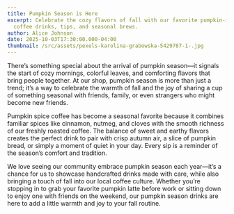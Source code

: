 ```yaml
---
title: Pumpkin Season is Here
excerpt: Celebrate the cozy flavors of fall with our favorite pumpkin-inspired
  coffee drinks, tips, and seasonal brews.
author: Alice Johnson
date: 2025-10-03T17:30:00.000-04:00
thumbnail: /src/assets/pexels-karolina-grabowska-5429787-1-.jpg
---
```


There’s something special about the arrival of pumpkin season—it signals the start of cozy mornings, colorful leaves, and comforting flavors that bring people together. At our shop, pumpkin season is more than just a trend; it’s a way to celebrate the warmth of fall and the joy of sharing a cup of something seasonal with friends, family, or even strangers who might become new friends.

Pumpkin spice coffee has become a seasonal favorite because it combines familiar spices like cinnamon, nutmeg, and cloves with the smooth richness of our freshly roasted coffee. The balance of sweet and earthy flavors creates the perfect drink to pair with crisp autumn air, a slice of pumpkin bread, or simply a moment of quiet in your day. Every sip is a reminder of the season’s comfort and tradition.

We love seeing our community embrace pumpkin season each year—it’s a chance for us to showcase handcrafted drinks made with care, while also bringing a touch of fall into our local coffee culture. Whether you’re stopping in to grab your favorite pumpkin latte before work or sitting down to enjoy one with friends on the weekend, our pumpkin season drinks are here to add a little warmth and joy to your fall routine.

